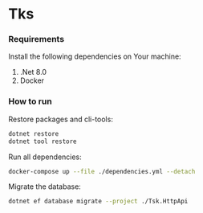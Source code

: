 # Tks

### Requirements

Install the following dependencies on Your machine:
1. .Net 8.0
2. Docker

### How to run

Restore packages and cli-tools:
```bash
dotnet restore
dotnet tool restore
```

Run all dependencies:
```bash
docker-compose up --file ./dependencies.yml --detach
```

Migrate the database:
```bash
dotnet ef database migrate --project ./Tsk.HttpApi
```
